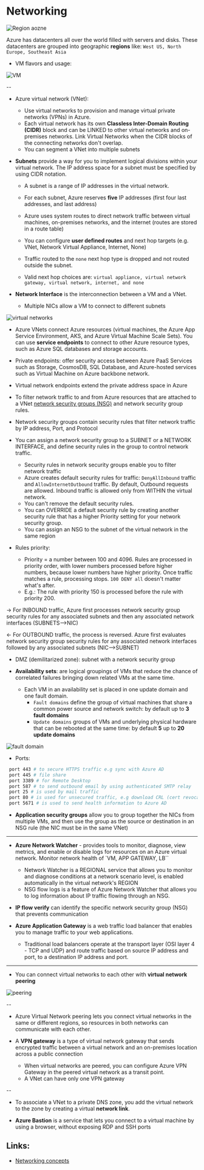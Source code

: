 # Networking


![Region aozne](https://github.com/dejanu/az104/blob/main/src/regions_zone.PNG)

Azure has datacenters all over the world filled with servers and disks. These datacenters are grouped into geographic **regions** like: `West US, North Europe, Southeast Asia`

* VM flavors and usage:

![VM](https://github.com/dejanu/az104/blob/main/src/vmsize.png)

--

* Azure virtual network (VNet):
  - Use virtual networks to provision and manage virtual private networks (VPNs) in Azure.
  - Each virtual network has its own **Classless Inter-Domain Routing (CIDR)** block and can be LINKED to other virtual networks and on-premises networks. Link Virtual Networks when the CIDR blocks of the connecting networks don't overlap.
  - You can segment a VNet into multiple subnets

* **Subnets** provide a way for you to implement logical divisions within your virtual network. The IP address space for a subnet must be specified by using CIDR notation. 
  - A subnet is a range of IP addresses in the virtual network.
  - For each subnet, Azure reserves **five** IP addresses (first four last addresses, and last address)
  - Azure uses system routes to direct network traffic between virtual machines, on-premises networks, and the internet (routes are stored in a route table)
  
  - You can configure **user defined routes** and next hop targets (e.g. VNet, Network Virtual Appliance, Internet, None)
  - Traffic routed to the `none` next hop type is dropped and not routed outside the subnet.
  - Valid next hop choices are: `virtual appliance, virtual network gateway, virtual network, internet, and none`


* **Network Interface** is the interconnection between a VM and a VNet.
  - Multiple NICs allow a VM to connect to different subnets

![virtual networks](https://github.com/dejanu/az104/blob/main/src/virtual_networks.png)

*  Azure VNets connect Azure resources (virtual machines, the Azure App Service Environment, AKS, and Azure Virtual Machine Scale Sets). You can use **service endpoints** to connect to other Azure resource types, such as Azure SQL databases and storage accounts.

* Private endpoints: offer security access between Azure PaaS Services such as Storage, CosmosDB, SQL Database, and Azure-hosted services such as Virtual Machine on Azure backbone network.

* Virtual network endpoints extend the private address space in Azure

* To filter network traffic to and from Azure resources that are attached to a VNet [network security groups (NSG)](https://learn.microsoft.com/en-us/azure/security/fundamentals/network-overview) and network security group rules.

* Network security groups contain security rules that filter network traffic by IP address, Port, and Protocol

* You can assign a network security group to a SUBNET or a NETWORK INTERFACE, and define security rules in the group to control network traffic.
    - Security rules in network security groups enable you to filter network traffic
    - Azure creates default security rules for traffic:  `DenyAllInbound` traffic and `AllowInternetOutbound` traffic. By default, Outbound requests are allowed. Inbound traffic is allowed only from WITHIN the virtual network.
    - You can't remove the default security rules.
    - You can OVERRIDE a default security rule by creating another security rule that has a higher Priority setting for your network security group.
    - You can assign an NSG to the subnet of the virtual network in the same region

* Rules priority:
  - Priority = a number between 100 and 4096. Rules are processed in priority order, with lower numbers processed before higher numbers, because lower numbers have higher priority. Once traffic matches a rule, processing stops. `100 DENY all` doesn't matter what's after.
  - E.g.: The rule with priority 150 is processed before the rule with priority 200.


-> For INBOUND traffic, Azure first processes network security group security rules for any associated subnets and then any associated network interfaces (SUBNETS-->NIC)

<- For OUTBOUND traffic, the process is reversed. Azure first evaluates network security group security rules for any associated network interfaces followed by any associated subnets (NIC-->SUBNET)

* DMZ (demilitarized zone): subnet with a network security group

* **Availability sets**: are logical groupings of VMs that reduce the chance of correlated failures bringing down related VMs at the same time.
  - Each VM in an availability set is placed in one update domain and one fault domain.
    - `Fault domains` define the group of virtual machines that share a common power source and network switch: by default up to **3 fault domains**
    - `Update domains` groups of VMs and underlying physical hardware that can be rebooted at the same time: by default **5** up to **20 update domains**

![fault domain](https://github.com/dejanu/az104/blob/main/src/fault_domain.PNG)

* Ports:

```bash
 port 443 # to secure HTTPS traffic e.g sync with Azure AD
 port 445 # file share
 port 3389 # for Remote Desktop 
 port 587 # to send outbound email by using authenticated SMTP relay
 port 25 # is used by mail traffic
 port 80 # is used for unsecured traffic, e.g download CRL (cert revocation list) to verify SSL certs
 port 5671 # is used to send health information to Azure AD
```

* **Application security groups** allow you to group together the NICs from multiple VMs, and then use the group as the source or destination in an NSG rule (the NIC must be in the same VNet)

---

* **Azure Network Watcher** - provides tools to monitor, diagnose, view metrics, and enable or disable logs for resources on an Azure virtual network. Monitor network health of `VM, APP GATEWAY, LB``
  - Network Watcher is a REGIONAL service that allows you to monitor and diagnose conditions at a network scenario level, is enabled automatically in the virtual network's REGION
  - NSG flow logs is a feature of Azure Network Watcher that allows you to log information about IP traffic flowing through an NSG.

* **IP flow verify** can identify the specific network security group (NSG) that prevents communication

* **Azure Application Gateway** is a web traffic load balancer that enables you to manage traffic to your web applications. 
  - Traditional load balancers operate at the transport layer (OSI layer 4 - TCP and UDP) and route traffic based on source IP address and port, to a destination IP address and port.

---


* You can connect virtual networks to each other with **virtual network peering**

![peering](https://github.com/dejanu/az104/blob/main/src/vnet_peering.png)

--

* Azure Virtual Network peering lets you connect virtual networks in the same or different regions, so resources in both networks can communicate with each other.

* A **VPN gateway** is a type of virtual network gateway that sends encrypted traffic between a virtual network and an on-premises location across a public connection
  - When virtual networks are peered, you can configure Azure VPN Gateway in the peered virtual network as a transit point. 
  - A VNet can have only one VPN gateway 

--


* To associate a VNet to a private DNS zone, you add the virtual network to the zone by creating a virtual **network link**.

* **Azure Bastion** is a service that lets you connect to a virtual machine by using a browser, without exposing RDP and SSH ports

## Links:

- [Networking concepts](https://learn.microsoft.com/en-us/azure/virtual-network/network-overview)
